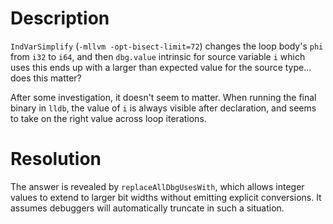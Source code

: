 # Description

`IndVarSimplify` (`-mllvm -opt-bisect-limit=72`) changes the loop body's `phi`
from `i32` to `i64`, and then `dbg.value` intrinsic for source variable `i`
which uses this ends up with a larger than expected value for the source type...
does this matter?

After some investigation, it doesn't seem to matter. When running the final
binary in `lldb`, the value of `i` is always visible after declaration, and
seems to take on the right value across loop iterations.

# Resolution

The answer is revealed by `replaceAllDbgUsesWith`, which allows integer values
to extend to larger bit widths without emitting explicit conversions. It assumes
debuggers will automatically truncate in such a situation.
